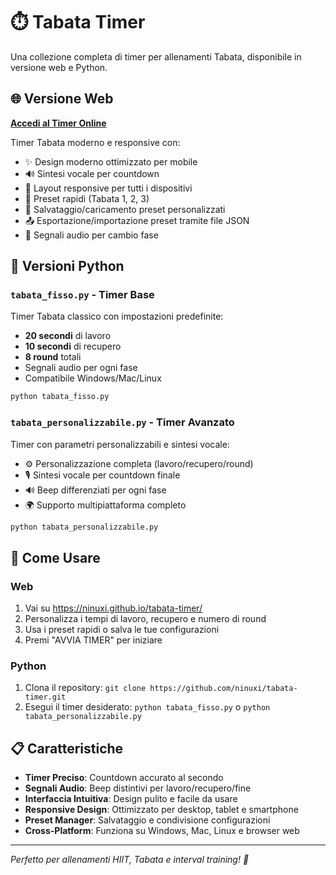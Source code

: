 # ⏱️ Tabata Timer

Una collezione completa di timer per allenamenti Tabata, disponibile in versione web e Python.

## 🌐 Versione Web
**[Accedi al Timer Online](https://ninuxi.github.io/tabata-timer/)**

Timer Tabata moderno e responsive con:
- ✨ Design moderno ottimizzato per mobile
- 🔊 Sintesi vocale per countdown
- 📱 Layout responsive per tutti i dispositivi
- 🎯 Preset rapidi (Tabata 1, 2, 3)
- 💾 Salvataggio/caricamento preset personalizzati
- 📤 Esportazione/importazione preset tramite file JSON
- 🔔 Segnali audio per cambio fase

## 🐍 Versioni Python

### `tabata_fisso.py` - Timer Base
Timer Tabata classico con impostazioni predefinite:
- **20 secondi** di lavoro
- **10 secondi** di recupero  
- **8 round** totali
- Segnali audio per ogni fase
- Compatibile Windows/Mac/Linux

```bash
python tabata_fisso.py
```

### `tabata_personalizzabile.py` - Timer Avanzato
Timer con parametri personalizzabili e sintesi vocale:
- ⚙️ Personalizzazione completa (lavoro/recupero/round)
- 🎙️ Sintesi vocale per countdown finale
- 🔊 Beep differenziati per ogni fase
- 🌍 Supporto multipiattaforma completo

```bash
python tabata_personalizzabile.py
```

## 🚀 Come Usare

### Web
1. Vai su https://ninuxi.github.io/tabata-timer/
2. Personalizza i tempi di lavoro, recupero e numero di round
3. Usa i preset rapidi o salva le tue configurazioni
4. Premi "AVVIA TIMER" per iniziare

### Python
1. Clona il repository: `git clone https://github.com/ninuxi/tabata-timer.git`
2. Esegui il timer desiderato: `python tabata_fisso.py` o `python tabata_personalizzabile.py`

## 📋 Caratteristiche

- **Timer Preciso**: Countdown accurato al secondo
- **Segnali Audio**: Beep distintivi per lavoro/recupero/fine
- **Interfaccia Intuitiva**: Design pulito e facile da usare
- **Responsive Design**: Ottimizzato per desktop, tablet e smartphone
- **Preset Manager**: Salvataggio e condivisione configurazioni
- **Cross-Platform**: Funziona su Windows, Mac, Linux e browser web

---

*Perfetto per allenamenti HIIT, Tabata e interval training! 💪*